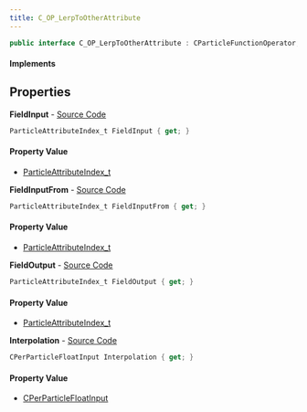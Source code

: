 ```yaml
---
title: C_OP_LerpToOtherAttribute
---
```


```csharp
public interface C_OP_LerpToOtherAttribute : CParticleFunctionOperator, CParticleFunction, ISchemaClass<CParticleFunction>, ISchemaClass<CParticleFunctionOperator>, ISchemaClass<C_OP_LerpToOtherAttribute>, ISchemaField, ISchemaClass, INativeHandle
```

#### Implements

## Properties

**FieldInput** - [Source Code](https://github.com/swiftly-solution/swiftlys2/blob/master/managed/src/SwiftlyS2.Generated/Schemas/Interfaces/C_OP_LerpToOtherAttribute.cs#L20)

```csharp
ParticleAttributeIndex_t FieldInput { get; }
```

#### Property Value

- [ParticleAttributeIndex_t](/docs/api/shared/schemadefinitions/particleattributeindex_t)

**FieldInputFrom** - [Source Code](https://github.com/swiftly-solution/swiftlys2/blob/master/managed/src/SwiftlyS2.Generated/Schemas/Interfaces/C_OP_LerpToOtherAttribute.cs#L18)

```csharp
ParticleAttributeIndex_t FieldInputFrom { get; }
```

#### Property Value

- [ParticleAttributeIndex_t](/docs/api/shared/schemadefinitions/particleattributeindex_t)

**FieldOutput** - [Source Code](https://github.com/swiftly-solution/swiftlys2/blob/master/managed/src/SwiftlyS2.Generated/Schemas/Interfaces/C_OP_LerpToOtherAttribute.cs#L22)

```csharp
ParticleAttributeIndex_t FieldOutput { get; }
```

#### Property Value

- [ParticleAttributeIndex_t](/docs/api/shared/schemadefinitions/particleattributeindex_t)

**Interpolation** - [Source Code](https://github.com/swiftly-solution/swiftlys2/blob/master/managed/src/SwiftlyS2.Generated/Schemas/Interfaces/C_OP_LerpToOtherAttribute.cs#L16)

```csharp
CPerParticleFloatInput Interpolation { get; }
```

#### Property Value

- [CPerParticleFloatInput](/docs/api/shared/schemadefinitions/cperparticlefloatinput)

